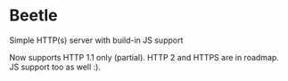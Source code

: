 # Beetle
Simple HTTP(s) server with build-in JS support

Now supports HTTP 1.1 only (partial). HTTP 2 and HTTPS are in roadmap. JS support too as well :).

